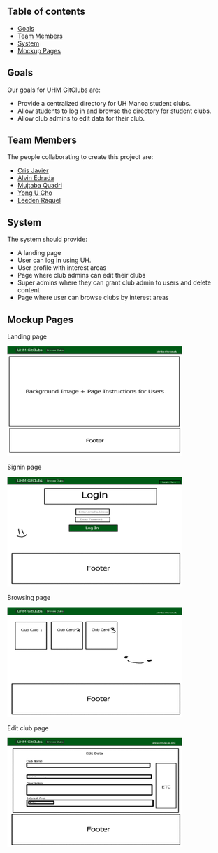 ## Table of contents

* [Goals](#goals)
* [Team Members](#team-members)
* [System](#system)
* [Mockup Pages](#mockup-pages)

## Goals
Our goals for UHM GitClubs are:

* Provide a centralized directory for UH Manoa student clubs.
* Allow students to log in and browse the directory for student clubs.
* Allow club admins to edit data for their club.

## Team Members
The people collaborating to create this project are:

* [Cris Javier](https://crisjavier.github.io)
* [Alvin Edrada](https://alvinedrada.github.io)
* [Mujtaba Quadri](https://mujtaba-a-quadri.github.io)
* [Yong U Cho](https://yongu2000.github.io)
* [Leeden Raquel](https://leedenkraquel.github.io)

## System
The system should provide:

* A landing page
* User can log in using UH.
* User profile with interest areas
* Page where club admins can edit their clubs
* Super admins where they can grant club admin to users and delete content
* Page where user can browse clubs by interest areas

## Mockup Pages

Landing page

<img src="/doc/user-landing-page-mockup.png" width="400" height="250">

Signin page

<img src="/doc/login-page-mockup.png" width="400" height="250">

Browsing page

<img src="/doc/user-browse-page-mockup.png" width="400" height="250">

Edit club page

<img src="/doc/admin-club-edit-page-mockup.png" width="400" height="250">
